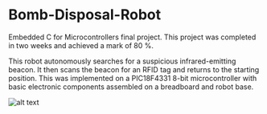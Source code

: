 # Bomb-Disposal-Robot
Embedded C for Microcontrollers final project. This project was completed in two weeks and achieved a mark of 80 %.

This robot autonomously searches for a suspicious infrared-emitting beacon. It then scans the beacon for an RFID tag and returns to the starting position. This was implemented on a PIC18F4331 8-bit microcontroller with basic electronic components assembled on a breadboard and robot base.



![alt text](https://github.com/cj1917/Bomb-Disposal-Robot/blob/master/Bomb_disposal_robot.jpg)

